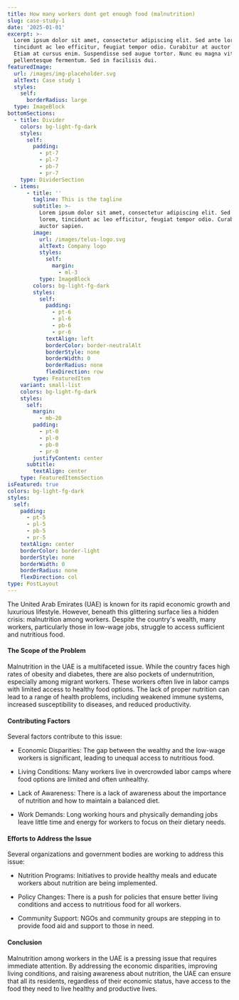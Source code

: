 ```yaml
---
title: How many workers dont get enough food (malnutrition)
slug: case-study-1
date: '2025-01-01'
excerpt: >-
  Lorem ipsum dolor sit amet, consectetur adipiscing elit. Sed ante lorem,
  tincidunt ac leo efficitur, feugiat tempor odio. Curabitur at auctor sapien.
  Etiam at cursus enim. Suspendisse sed augue tortor. Nunc eu magna vitae lorem
  pellentesque fermentum. Sed in facilisis dui.
featuredImage:
  url: /images/img-placeholder.svg
  altText: Case study 1
  styles:
    self:
      borderRadius: large
  type: ImageBlock
bottomSections:
  - title: Divider
    colors: bg-light-fg-dark
    styles:
      self:
        padding:
          - pt-7
          - pl-7
          - pb-7
          - pr-7
    type: DividerSection
  - items:
      - title: ''
        tagline: This is the tagline
        subtitle: >-
          Lorem ipsum dolor sit amet, consectetur adipiscing elit. Sed ante
          lorem, tincidunt ac leo efficitur, feugiat tempor odio. Curabitur at
          auctor sapien.
        image:
          url: /images/telus-logo.svg
          altText: Company logo
          styles:
            self:
              margin:
                - ml-3
          type: ImageBlock
        colors: bg-light-fg-dark
        styles:
          self:
            padding:
              - pt-6
              - pl-6
              - pb-6
              - pr-6
            textAlign: left
            borderColor: border-neutralAlt
            borderStyle: none
            borderWidth: 0
            borderRadius: none
            flexDirection: row
        type: FeaturedItem
    variant: small-list
    colors: bg-light-fg-dark
    styles:
      self:
        margin:
          - mb-20
        padding:
          - pt-0
          - pl-0
          - pb-0
          - pr-0
        justifyContent: center
      subtitle:
        textAlign: center
    type: FeaturedItemsSection
isFeatured: true
colors: bg-light-fg-dark
styles:
  self:
    padding:
      - pt-5
      - pl-5
      - pb-5
      - pr-5
    textAlign: center
    borderColor: border-light
    borderStyle: none
    borderWidth: 0
    borderRadius: none
    flexDirection: col
type: PostLayout
---
```

The United Arab Emirates (UAE) is known for its rapid economic growth and luxurious lifestyle. However, beneath this glittering surface lies a hidden crisis: malnutrition among workers. Despite the country's wealth, many workers, particularly those in low-wage jobs, struggle to access sufficient and nutritious food.

#### The Scope of the Problem

Malnutrition in the UAE is a multifaceted issue. While the country faces high rates of obesity and diabetes, there are also pockets of undernutrition, especially among migrant workers. These workers often live in labor camps with limited access to healthy food options. The lack of proper nutrition can lead to a range of health problems, including weakened immune systems, increased susceptibility to diseases, and reduced productivity.

#### Contributing Factors

Several factors contribute to this issue:

*   Economic Disparities: The gap between the wealthy and the low-wage workers is significant, leading to unequal access to nutritious food.

*   Living Conditions: Many workers live in overcrowded labor camps where food options are limited and often unhealthy.

*   Lack of Awareness: There is a lack of awareness about the importance of nutrition and how to maintain a balanced diet.

*   Work Demands: Long working hours and physically demanding jobs leave little time and energy for workers to focus on their dietary needs.

#### Efforts to Address the Issue

Several organizations and government bodies are working to address this issue:

*   Nutrition Programs: Initiatives to provide healthy meals and educate workers about nutrition are being implemented.

*   Policy Changes: There is a push for policies that ensure better living conditions and access to nutritious food for all workers.

*   Community Support: NGOs and community groups are stepping in to provide food aid and support to those in need.

#### Conclusion

Malnutrition among workers in the UAE is a pressing issue that requires immediate attention. By addressing the economic disparities, improving living conditions, and raising awareness about nutrition, the UAE can ensure that all its residents, regardless of their economic status, have access to the food they need to live healthy and productive lives.



